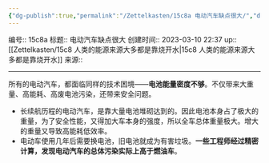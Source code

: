 ```yaml
---
{"dg-publish":true,"permalink":"/Zettelkasten/15c8a 电动汽车缺点很大/","dgPassFrontmatter":true}
---
```


编号:: 15c8a
标题:: 电动汽车缺点很大
创建时间:: 2023-03-10 22:37
up:: [[Zettelkasten/15c8 人类的能源来源大多都是靠烧开水\|15c8 人类的能源来源大多都是靠烧开水]]
来源:: 

---
所有的电动汽车，都面临同样的技术困境——**电池能量密度不够**。不仅带来大重量、高能耗、高废电池污染，还带来安全问题。
- 长续航历程的电动汽车，是靠大量电池堆砌达到的。因此电池本身占了极大的重量，为了安全性能，又得加大车本身的强度，所以全车总体重量极大。增大的重量又导致高能耗低效率。
- 电动车使用几年后需要换电池，旧电池就成为有害垃圾。**一些工程师经过精密计算，发现电动汽车的总体污染实际上高于燃油车**。
